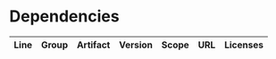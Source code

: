 # Dependencies

| Line | Group | Artifact | Version | Scope | URL | Licenses |
| ---- | ----- | -------- | ------- | ----- | --- | -------- |
